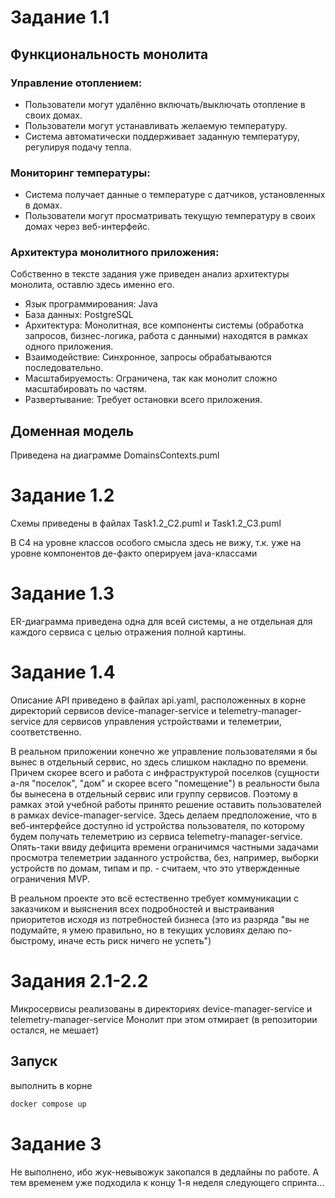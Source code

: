 # Задание 1.1

## Функциональность монолита

### Управление отоплением:

* Пользователи могут удалённо включать/выключать отопление в своих домах.
* Пользователи могут устанавливать желаемую температуру.
* Система автоматически поддерживает заданную температуру, регулируя подачу тепла.

### Мониторинг температуры:

* Система получает данные о температуре с датчиков, установленных в домах.
* Пользователи могут просматривать текущую температуру в своих домах через веб-интерфейс.

### Архитектура монолитного приложения:

Собственно в тексте задания уже приведен анализ архитектуры монолита,
оставлю здесь именно его.

* Язык программирования: Java
* База данных: PostgreSQL
* Архитектура: Монолитная, все компоненты системы (обработка запросов, бизнес-логика, работа с данными) находятся в рамках одного приложения.
* Взаимодействие: Синхронное, запросы обрабатываются последовательно.
* Масштабируемость: Ограничена, так как монолит сложно масштабировать по частям.
* Развертывание: Требует остановки всего приложения.

## Доменная модель

Приведена на диаграмме DomainsContexts.puml

# Задание 1.2

Схемы приведены в файлах Task1.2_C2.puml и Task1.2_C3.puml

В С4 на уровне классов особого смысла здесь не вижу, 
т.к. уже на уровне компонентов де-факто оперируем java-классами

# Задание 1.3

ER-диаграмма приведена одна для всей системы, а не отдельная для каждого сервиса
с целью отражения полной картины.


# Задание 1.4

Описание API приведено в файлах api.yaml, расположенных в корне директорий сервисов 
device-manager-service и telemetry-manager-service
для сервисов управления устройствами и телеметрии, соответственно.

В реальном приложении конечно же управление пользователями я бы вынес
в отдельный сервис, но здесь слишком накладно по времени.
Причем скорее всего и работа с инфраструктурой поселков (сущности а-ля "поселок", "дом" и скорее всего "помещение")
в реальности была бы вынесена в отдельный сервис или группу сервисов.
Поэтому в рамках этой учебной работы принято решение оставить пользователей в рамках device-manager-service.
Здесь делаем предположение, что в веб-интерфейсе доступно id устройства пользователя,
по которому будем получать телеметрию из сервиса telemetry-manager-service.
Опять-таки ввиду дефицита времени ограничимся частными задачами просмотра телеметрии
заданного устройства, без, например, выборки устройств по домам, типам и пр. - 
считаем, что это утвержденные ограничения MVP. 


В реальном проекте это всё естественно
требует коммуникации с заказчиком и выяснения всех подробностей и выстраивания приоритетов
исходя из потребностей бизнеса (это из разряда "вы не подумайте, я умею правильно,
но в текущих условиях делаю по-быстрому, иначе есть риск ничего не успеть")

# Задания 2.1-2.2

Микросервисы реализованы в директориях device-manager-service и telemetry-manager-service
Монолит при этом отмирает (в репозитории остался, не мешает)

## Запуск

выполнить в корне 

```bash
docker compose up
```


# Задание 3

Не выполнено, ибо жук-невывожук закопался в дедлайны по работе. А тем временем уже подходила к концу 1-я неделя следующего спринта...